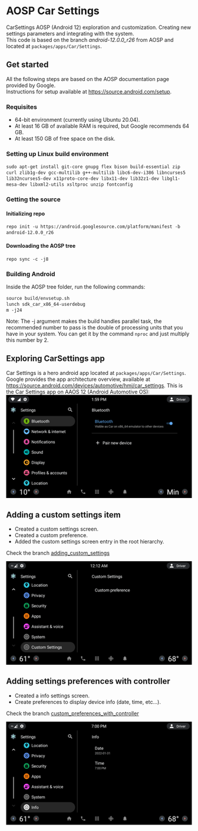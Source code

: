 # AOSP Car Settings
CarSettings AOSP (Android 12) exploration and customization. Creating new settings parameters and integrating with the system.<br>
This code is based on the branch *android-12.0.0_r26* from AOSP and located at `packages/apps/Car/Settings`.

## Get started
All the following steps are based on the AOSP documentation page provided by Google.<br>
Instructions for setup available at https://source.android.com/setup.
### Requisites
- 64-bit environment (currently using Ubuntu 20.04).
- At least 16 GB of available RAM is required, but Google recommends 64 GB.
- At least 150 GB of free space on the disk.

### Setting up Linux build environment
```
sudo apt-get install git-core gnupg flex bison build-essential zip curl zlib1g-dev gcc-multilib g++-multilib libc6-dev-i386 libncurses5 lib32ncurses5-dev x11proto-core-dev libx11-dev lib32z1-dev libgl1-mesa-dev libxml2-utils xsltproc unzip fontconfig
```

### Getting the source
#### Initializing repo
```
repo init -u https://android.googlesource.com/platform/manifest -b android-12.0.0_r26
```
#### Downloading the AOSP tree
```
repo sync -c -j8
```

### Building Android
Inside the AOSP tree folder, run the following commands:
```
source build/envsetup.sh
lunch sdk_car_x86_64-userdebug
m -j24
```
Note: The -j argument makes the build handles parallel task, the recommended number to pass is the double of processing units that you have in your system. You can get it by the command `nproc` and just multiply this number by 2.

## Exploring CarSettings app
Car Settings is a hero android app located at `packages/apps/Car/Settings`. Google provides the app architecture overview, available at https://source.android.com/devices/automotive/hmi/car_settings.
This is the Car Settings app on AAOS 12 (Android Automotive OS):
![Settings App](readme/settings_app.png)

## Adding a custom settings item
- Created a custom settings screen.
- Created a custom preference.
- Added the custom settings screen entry in the root hierarchy.

Check the branch [adding_custom_settings](https://github.com/sudoariel/AOSP-CarSettings/tree/adding_custom_settings)

![Settings App modified](readme/CarSettingsModified.png)

## Adding settings preferences with controller
- Created a info settings screen.
- Create preferences to display device info (date, time, etc...).

Check the branch [custom_preferences_with_controller](https://github.com/sudoariel/AOSP-CarSettings/tree/custom_preferences_with_controller)

![Info Settings](readme/info_settings.png)
